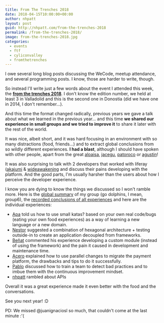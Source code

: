```yaml
---
title: From The Trenches 2018
date: 2018-04-15T10:00:00+00:00
author: nhpatt
layout: post
guid: http://nhpatt.com/from-the-trenches-2018
permalink: /from-the-trenches-2018/
image: from-the-trenches-2018.jpg
categories:
  - events
  - ftf
  - cyliconvalley
  - fromthetrenches
---
```


I owe several long blog posts discussing the WeCode, meetup attendance, and several programming posts. I know, those are 
harder to write, though.

So instead I'll write just a few words about the event I attended this week, the **[from the trenches 2018](http://ftt.programania.net/)**. I don't know 
the edition number, we held at least 3 in Valladolid and this is the second one in Donostia (did we have one in 2014, I don't remember...).

And this time the format changed radically, previous years we gave a talk about what we learned in the previous year... and this
time **we shared our experience in small groups and we tried to improve it** to share it later with the rest of the world.

It was nice, albeit short, and it was hard focusing in an environment with so many distractions (food,
friends...) and to extract global conclusions from so wildly different experiences. **I had a blast**, although I should have spoken 
with other people, apart from the great [aloaisa](https://twitter.com/aloaisa), [jacegu](https://twitter.com/jacegu), [patoroco](https://twitter.com/patoroco) or 
[agustin](https://twitter.com/tinproject)!

It was also surprising to talk with 2 developers that worked with liferay ([akajumi](https://twitter.com/akajumi) & [wideawakening](https://twitter.com/wideawakening)
 and discuss their pains developing with the platform. And the good parts, I'm usually harsher than the users about how I perceive the 
 developer experience.

I know you are dying to know the things we discussed so I won't ramble more. 
Here is the [global summary](http://ftt.programania.net/asistentes-grupos/grupo6.html) of my group
(go dolphins, I mean, group6), the [recorded conclusions of all experiences](https://drive.google.com/file/d/10nQf6SAZ1wRPD2c_9kWfN9r5y9tapZeI/view)
 and here are the individual experiences:

* [Apa](http://ftt.programania.net/experiencias/44.html) told us how to use small katas? based on your own real code/bugs
 (eating your own food experiences) as a way of learning a new language or a new domain.
* [Nestor](http://ftt.programania.net/experiencias/42.html) suggested a combination of hexagonal architecture + testing outside-in
to create an application decoupled from frameworks.
* [Beñat](http://ftt.programania.net/experiencias/39.html) commented his experience developing a custom module (instead of using
 the framework) and the pain it caused in development and maintenance time.
* [Acero](http://ftt.programania.net/experiencias/23.html) explained how to use parallel changes to migrate the payment platform, the 
drawbacks and tips to do it successfully.
* [Pablo](http://ftt.programania.net/experiencias/20.html) discussed how to train a team to detect bad practices and to 
imbue them with the continuous improvement mindset.
* [nhpatt](http://ftt.programania.net/experiencias/9.html) rambled about APIs

Overall it was a great experience made it even better with the food and the conversations.

See you next year! :D

PD: We missed @juanignaciosl so much, that couldn't come at the last minute :'(